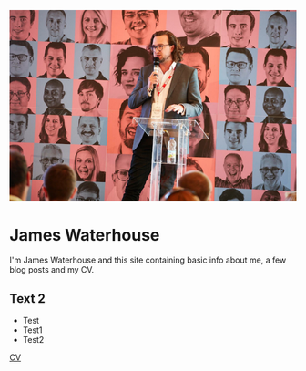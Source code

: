 ![jw image](/images/jw.png)
# James Waterhouse
I'm James Waterhouse and this site containing basic info about me, a few blog posts and my CV.
## Text 2
* Test
* Test1
* Test2

[CV](/cv/james-waterhouse-cv.md)
